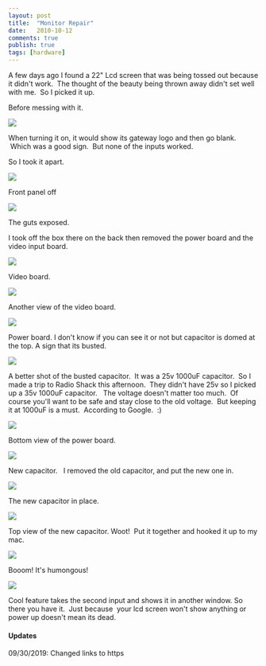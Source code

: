 ```yaml
---
layout: post
title:  "Monitor Repair"
date:   2010-10-12
comments: true
publish: true
tags: [hardware]
---
```

A few days ago I found a 22" Lcd screen that was being tossed out because it didn't work.  The thought of the beauty being thrown away didn't set well with me.  So I picked it up.  

Before messing with it.

![][1]

When turning it on, it would show its gateway logo and then go blank.  Which was a good sign.  But none of the inputs worked.  

So I took it apart.  

<!--excerpt-->

![][3]

Front panel off

![][5]

The guts exposed.

I took off the box there on the back then removed the power board and the video input board.  

![][7]

Video board.

![][9]

Another view of the video board.

![][11]

Power board.
I don't know if you can see it or not but capacitor is domed at the top. A sign that its busted.  

![][13]

A better shot of the busted capacitor. 
It was a 25v 1000uF capacitor.  So I made a trip to Radio Shack this afternoon.  They didn't have 25v so I picked up a 35v 1000uF capacitor.   The voltage doesn't matter too much.  Of course you'll want to be safe and stay close to the old voltage.  But keeping it at 1000uF is a must.  According to Google.  :)  

![][15]

Bottom view of the power board.

![][17]

New capacitor.
 
I removed the old capacitor, and put the new one in.  

![][19]

The new capacitor in place.

![][21]

Top view of the new capacitor.
Woot!  Put it together and hooked it up to my mac.  

![][23]

Booom!
It's humongous!

![][25]

Cool feature takes the second input and shows it in another window.
So there you have it.  Just because  your lcd screen won't show anything or power up doesn't mean its dead.

[1]: https://4.bp.blogspot.com/_BMKBVRf6mio/TLUvMNCoJTI/AAAAAAAAAXU/MUP5lRIfsek/s320/2010-10-11+14.38.55.jpg
[3]: https://1.bp.blogspot.com/_BMKBVRf6mio/TLUvUOIDMqI/AAAAAAAAAXY/ywpjjsZHr7E/s320/2010-10-11+14.47.26.jpg
[5]: https://4.bp.blogspot.com/_BMKBVRf6mio/TLUvcxq9tDI/AAAAAAAAAXc/KGlyAZJpIY0/s320/2010-10-11+14.48.59.jpg
[7]: https://2.bp.blogspot.com/_BMKBVRf6mio/TLUvlwKCR_I/AAAAAAAAAXg/LuA2-EsHiLk/s320/2010-10-11+15.11.19.jpg
[9]: https://4.bp.blogspot.com/_BMKBVRf6mio/TLUvvHjZS-I/AAAAAAAAAXk/xUEQgACC1Do/s320/2010-10-11+15.12.32.jpg
[11]: https://1.bp.blogspot.com/_BMKBVRf6mio/TLUwAirVnxI/AAAAAAAAAXs/Pc5tDXK3gEU/s320/2010-10-12+19.38.17.jpg
[13]: https://4.bp.blogspot.com/_BMKBVRf6mio/TLUv4RSSGUI/AAAAAAAAAXo/sy-kNp0u48o/s320/2010-10-11+18.23.18.jpg
[15]: https://1.bp.blogspot.com/_BMKBVRf6mio/TLUwKL0-WNI/AAAAAAAAAXw/SHrr-xES74U/s320/2010-10-12+19.38.32.jpg
[17]: https://1.bp.blogspot.com/_BMKBVRf6mio/TLUwVB9WufI/AAAAAAAAAX0/Xcy0dtjZ9cs/s320/2010-10-12+19.38.47.jpg
[19]: https://4.bp.blogspot.com/_BMKBVRf6mio/TLUwe001zAI/AAAAAAAAAX4/s1yMnZSJU88/s320/2010-10-12+19.45.32.jpg
[21]: https://3.bp.blogspot.com/_BMKBVRf6mio/TLUwooEsVrI/AAAAAAAAAX8/7fqwhDoOswY/s320/2010-10-12+19.45.43.jpg
[23]: https://1.bp.blogspot.com/_BMKBVRf6mio/TLUwv626tkI/AAAAAAAAAYA/Q_pN5mNgoO8/s320/2010-10-12+21.40.31.jpg
[25]: https://4.bp.blogspot.com/_BMKBVRf6mio/TLUw5JlnOeI/AAAAAAAAAYE/UEdMMVSyxDc/s320/2010-10-12+22.01.45.jpg

#### Updates
09/30/2019: Changed links to https